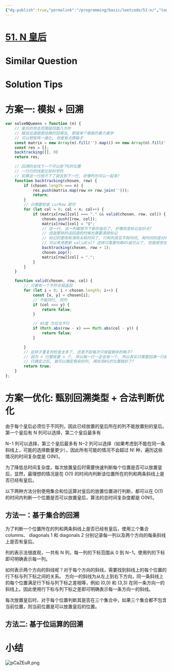 ```yaml
---
{"dg-publish":true,"permalink":"/programming/basic/leetcode/51-n/","tags":["leetcode/backtracking/permutation/chessboard","leetcode/bit-manipulation","leetcode/unsolved","leetcode/matrix"]}
---
```



# [51. N 皇后](https://leetcode.cn/problems/n-queens/)

# Similar Question

# Solution Tips

# 方案一: 模拟 + 回溯

```js
var solveNQueens = function (n) {
    // 皇后的攻击范围是四面八方的
    // 据说这道题是经典的回溯法, 那就来个极致的暴力美学
    // 可以把矩阵一维化, 但是有点费脑子
    const matrix = new Array(n).fill('').map(() => new Array(n).fill('.'));
    const res = [];
    backtracking([], 0)
    return res;

    // 回溯的去找下一个可以放下Q的位置
    // 一行行的找是比较科学的
    // 如果这一行放不下了就去到下一行, 好像列也可以一起来?
    function backtracking(chosen, row) {
        if (chosen.length === n) {
            res.push(matrix.map(row => row.join('')));
            return;
        }
        // 只需要检查 curRow 即可
        for (let col = 0; col < n; col++) {
            if (matrix[row][col] === "." && valid(chosen, row, col)) {
                chosen.push([row, col]);
                matrix[row][col] = "Q";
                // 这一行, 这一列都放不下新的皇后了, 好像改变标记会好点?
                // 但是那样的话回退的时候也需要清除标记
                // 标记的更改和清除太耗时间了, 行和列其实不耗时间, 耗时间的是对角线的两个
                // 可以考虑更新 validCol? 这样只需要判断45就可以了, 但是感觉也节省不了多少
                backtracking(chosen, row + 1);
                chosen.pop();
                matrix[row][col] = ".";
            }
        }
    }

    function valid(chosen, row, col) {
        // 只要有一个不符合就返回
        for (let i = 0; i < chosen.length; i++) {
            const [x, y] = chosen[i];
            // 不能同行, 同列
            if (col === y) {
                return false;
            }

            // 45度 方位也不行
            if (Math.abs(row - x) === Math.abs(col - y)) {
                return false;
            }

        }
        // 这样子重复的检查太多了, 还是不如每次只保留剩余的格子?
        // 因为 n 行要放置 n 个, 所以每一行一定会有一个, 所以其实只需要回溯一行就可以了
        // 行确定之后, 就可以确定剩余的列, 再检测45的位置就好了?
        return true;
    }
};
```

# 方案一优化: 甄别回溯类型 + 合法判断优化

由于每个皇后必须位于不同列，因此已经放置的皇后所在的列不能放置别的皇后。第一个皇后有 N 列可以选择，第二个皇后最多有

N−1 列可以选择，第三个皇后最多有 N−2 列可以选择（如果考虑到不能在同一条斜线上，可能的选择数量更少），因此所有可能的情况不会超过 N! 种，遍历这些情况的时间复杂度是 O(N!)。

为了降低总时间复杂度，每次放置皇后时需要快速判断每个位置是否可以放置皇后，显然，最理想的情况是在 O(1) 的时间内判断该位置所在的列和两条斜线上是否已经有皇后。

以下两种方法分别使用集合和位运算对皇后的放置位置进行判断，都可以在 O(1) 的时间内判断一个位置是否可以放置皇后，算法的总时间复杂度都是 O(N!)。

## 方法一：基于集合的回溯

为了判断一个位置所在的列和两条斜线上是否已经有皇后，使用三个集合 columns、 diagonals 1 和 diagonals 2 ​ 分别记录每一列以及两个方向的每条斜线上是否有皇后。

列的表示法很直观，一共有 N 列，每一列的下标范围从 0 到 N−1，使用列的下标即可明确表示每一列。

如何表示两个方向的斜线呢？对于每个方向的斜线，需要找到斜线上的每个位置的行下标与列下标之间的关系。 方向一的斜线为从左上到右下方向，同一条斜线上的每个位置满足行下标与列下标之差相等，例如 (0,0) 和 (3,3) 在同一条方向一的斜线上。因此使用行下标与列下标之差即可明确表示每一条方向一的斜线。

每次放置皇后时，对于每个位置判断其是否在三个集合中，如果三个集合都不包含当前位置，则当前位置是可以放置皇后的位置。

## 方法二: 基于位运算的回溯

# 小结

![pCaZEuR.png](https://s1.ax1x.com/2023/06/27/pCaZEuR.png)
